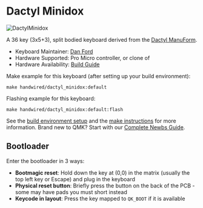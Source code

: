 # Dactyl Minidox

![DactylMinidox](https://i.imgur.com/PqjgeRf.jpeg)

A 36 key (3x5+3), split bodied keyboard derived from the [Dactyl ManuForm](/keyboards/handwired/dactyl_manuform/).

* Keyboard Maintainer: [Dan Ford](https://github.com/dlford)
* Hardware Supported: Pro Micro controller, or clone of
* Hardware Availability: [Build Guide](https://www.dlford.io/keyboard-build-guide-per-key-rgb-leds/)

Make example for this keyboard (after setting up your build environment):

    make handwired/dactyl_minidox:default

Flashing example for this keyboard:

    make handwired/dactyl_minidox:default:flash

See the [build environment setup](https://docs.qmk.fm/#/getting_started_build_tools) and the [make instructions](https://docs.qmk.fm/#/getting_started_make_guide) for more information. Brand new to QMK? Start with our [Complete Newbs Guide](https://docs.qmk.fm/#/newbs).

## Bootloader

Enter the bootloader in 3 ways:

* **Bootmagic reset**: Hold down the key at (0,0) in the matrix (usually the top left key or Escape) and plug in the keyboard
* **Physical reset button**: Briefly press the button on the back of the PCB - some may have pads you must short instead
* **Keycode in layout**: Press the key mapped to `QK_BOOT` if it is available
